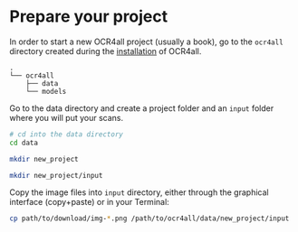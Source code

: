 # Prepare your project

In order to start a new OCR4all project (usually a book), go to the `ocr4all` directory created during the [installation](./inst/installation_linux.md) of OCR4all.

```
.
└── ocr4all
    ├── data
    └── models
```

Go to the data directory and create a project folder and an `input` folder where you will put your scans.

```bash
# cd into the data directory
cd data

mkdir new_project

mkdir new_project/input
```

Copy the image files into `input` directory, either through the graphical interface (copy+paste) or in your Terminal:

```bash
cp path/to/download/img-*.png /path/to/ocr4all/data/new_project/input
```